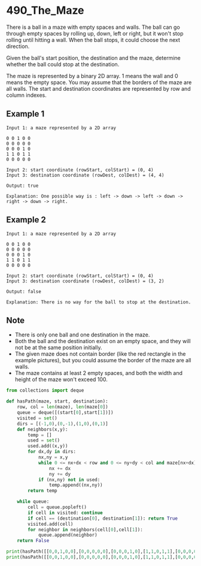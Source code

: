 # 490_The_Maze
There is a ball in a maze with empty spaces and walls. The ball can go through empty spaces by rolling up, down, left or right, but it won't stop rolling until hitting a wall. When the ball stops, it could choose the next direction.

Given the ball's start position, the destination and the maze, determine whether the ball could stop at the destination.

The maze is represented by a binary 2D array. 1 means the wall and 0 means the empty space. You may assume that the borders of the maze are all walls. The start and destination coordinates are represented by row and column indexes.

## Example 1

```text
Input 1: a maze represented by a 2D array

0 0 1 0 0
0 0 0 0 0
0 0 0 1 0
1 1 0 1 1
0 0 0 0 0

Input 2: start coordinate (rowStart, colStart) = (0, 4)
Input 3: destination coordinate (rowDest, colDest) = (4, 4)

Output: true

Explanation: One possible way is : left -> down -> left -> down -> right -> down -> right.
```

## Example 2

```text
Input 1: a maze represented by a 2D array

0 0 1 0 0
0 0 0 0 0
0 0 0 1 0
1 1 0 1 1
0 0 0 0 0

Input 2: start coordinate (rowStart, colStart) = (0, 4)
Input 3: destination coordinate (rowDest, colDest) = (3, 2)

Output: false

Explanation: There is no way for the ball to stop at the destination.
```

## Note

* There is only one ball and one destination in the maze.
* Both the ball and the destination exist on an empty space, and they will not be at the same position initially.
* The given maze does not contain border (like the red rectangle in the example pictures), but you could assume the border of the maze are all walls.
* The maze contains at least 2 empty spaces, and both the width and height of the maze won't exceed 100.

```python
from collections import deque

def hasPath(maze, start, destination):
    row, col = len(maze), len(maze[0])
    queue = deque([(start[0],start[1])])
    visited = set()
    dirs = [(-1,0),(0,-1),(1,0),(0,1)]
    def neighbors(x,y):
        temp = []
        used = set()
        used.add((x,y))
        for dx,dy in dirs:
            nx,ny = x,y
            while 0 <= nx+dx < row and 0 <= ny+dy < col and maze[nx+dx][ny+dy] == 0:
                nx += dx
                ny += dy
            if (nx,ny) not in used:
                temp.append((nx,ny))
        return temp

    while queue:
        cell = queue.popleft()
        if cell in visited: continue
        if cell == (destination[0], destination[1]): return True
        visited.add(cell)
        for neighbor in neighbors(cell[0],cell[1]):
            queue.append(neighbor)
    return False

print(hasPath([[0,0,1,0,0],[0,0,0,0,0],[0,0,0,1,0],[1,1,0,1,1],[0,0,0,0,0]],[0,4],[1,2]))
print(hasPath([[0,0,1,0,0],[0,0,0,0,0],[0,0,0,1,0],[1,1,0,1,1],[0,0,0,0,0]],[0,4],[3,2]))
```
